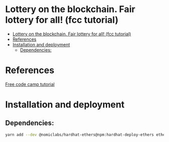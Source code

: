 # Lottery on the blockchain. Fair lottery for all! (fcc tutorial)
- [Lottery on the blockchain. Fair lottery for all! (fcc tutorial)](#lottery-on-the-blockchain-fair-lottery-for-all-fcc-tutorial)
- [References](#references)
- [Installation and deployment](#installation-and-deployment)
  - [Dependencies:](#dependencies)


# References
[Free code camp tutorial](https://github.com/smartcontractkit/full-blockchain-solidity-course-js?tab=readme-ov-file#lesson-9-hardhat-smart-contract-lottery)

# Installation and deployment
## Dependencies:
```bash
yarn add --dev @nomiclabs/hardhat-ethers@npm:hardhat-deploy-ethers ethers @nomiclabs/hardhat-etherscan @nomiclabs/hardhat-waffle chai ethereum-waffle hardhat hardhat-contract-sizer hardhat-deploy hardhat-gas-reporter prettier prettier-plugin-solidity solhint solidity-coverage dotenv
```

